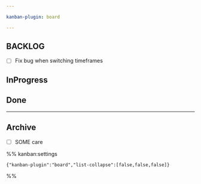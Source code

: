 ```yaml
---

kanban-plugin: board

---
```


## BACKLOG

- [ ] Fix bug when switching timeframes


## InProgress



## Done



***

## Archive

- [ ] SOME care

%% kanban:settings
```
{"kanban-plugin":"board","list-collapse":[false,false,false]}
```
%%